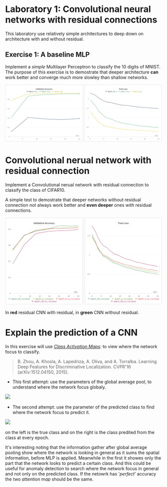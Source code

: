#  Laboratory 1: Convolutional neural networks with residual connections

This laboratory use relatively simple architectures to deep down on architecture with and without residual.

## Exercise 1:  A baseline MLP

Implement a *simple* Multilayer Perceptron to classify the 10 digits of MNIST. The purpose of this exercise is to demostrate that deeper architecture **can** work better and converge much more slowley than shallow networks.  

![](img/es1.png)


# Convolutional nerual network with residual connection
Implement a Convolutional nerual network with residual connection to classify the class of CIFAR10.

A simple test to demostrate that deeper networks without residual connection not always work better and **even deeper** ones *with* residual connections.

![](img/cnnres.png)

In **red** residual CNN with residual, in **green** CNN without residual.

# Explain the prediction of a CNN
In this exercise will use [*Class Activation Maps*](http://cnnlocalization.csail.mit.edu/#:~:text=A%20class%20activation%20map%20for,decision%20made%20by%20the%20CNN.): to view where the network focus to classify.

> B. Zhou, A. Khosla, A. Lapedriza, A. Oliva, and A. Torralba. Learning Deep Features for Discriminative Localization. CVPR'16 (arXiv:1512.04150, 2015).

- This first attempt:  use the parameters of the global average pool, to understand where the network focus globaly.
 
![](img/gifs/prova_4_g.gif)

- The second attempt: use the parameter of the predicted class to find where the network focus to predict it.

![](img/gifs/prova_4_cc.gif)

on the left is the true class and on the right is the class predited from the class at every epoch.

It's interesting noting that the information gather after global average pooling show where the network is looking in general as it sums the spatial information,  before MLP is applied. Meanwhile in the first it showes only the part that the network looks to predict a certain class. And this could be useful for anomaly detection to search where the network focus in general and not only on the predicted class. If the netowrk has '*perfect*' accuracy the two *attention map* should be the same.   


